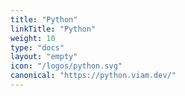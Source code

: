 ```yaml
---
title: "Python"
linkTitle: "Python"
weight: 10
type: "docs"
layout: "empty"
icon: "/logos/python.svg"
canonical: "https://python.viam.dev/"
---
```

